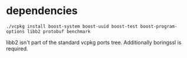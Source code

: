 # dependencies
`./vcpkg install boost-system boost-uuid boost-test boost-program-options libb2 protobuf benchmark`

libb2 isn't part of the standard vcpkg ports tree.
Additionally boringssl is required.

